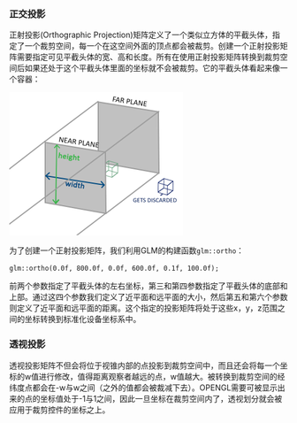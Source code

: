 ### 正交投影

正射投影\(Orthographic Projection\)矩阵定义了一个类似立方体的平截头体，指定了一个裁剪空间，每一个在这空间外面的顶点都会被裁剪。创建一个正射投影矩阵需要指定可见平截头体的宽、高和长度。所有在使用正射投影矩阵转换到裁剪空间后如果还处于这个平截头体里面的坐标就不会被裁剪。它的平截头体看起来像一个容器：

![](/OPENGL/images/orthographic_frustum.png)

为了创建一个正射投影矩阵，我们利用GLM的构建函数`glm::ortho`：

```
glm::ortho(0.0f, 800.0f, 0.0f, 600.0f, 0.1f, 100.0f);
```

前两个参数指定了平截头体的左右坐标，第三和第四参数指定了平截头体的底部和上部。通过这四个参数我们定义了近平面和远平面的大小，然后第五和第六个参数则定义了近平面和远平面的距离。这个指定的投影矩阵将处于这些x，y，z范围之间的坐标转换到标准化设备坐标系中。

### 透视投影

透视投影矩阵不但会将位于视锥内部的点投影到裁剪空间中，而且还会将每一个坐标的w值进行修改，值得距离观察者越远的点，w值越大。被转换到裁剪空间的经纬度点都会在-w与w之间（之外的值都会被裁减下去）。OPENGL需要可被显示出来的点的坐标值处于-1与1之间，因此一旦坐标在裁剪空间内了，透视划分就会被应用于裁剪控件的坐标之上。



